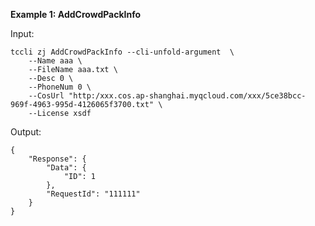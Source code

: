 **Example 1: AddCrowdPackInfo**



Input: 

```
tccli zj AddCrowdPackInfo --cli-unfold-argument  \
    --Name aaa \
    --FileName aaa.txt \
    --Desc 0 \
    --PhoneNum 0 \
    --CosUrl "http:/xxx.cos.ap-shanghai.myqcloud.com/xxx/5ce38bcc-969f-4963-995d-4126065f3700.txt" \
    --License xsdf
```

Output: 
```
{
    "Response": {
        "Data": {
            "ID": 1
        },
        "RequestId": "111111"
    }
}
```

